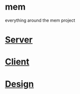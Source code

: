 # mem

everything around the mem project

# [Server](server/readme.md)

# [Client](client/readme.md)

# [Design](design/readme.md)
